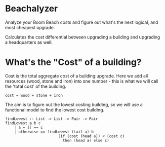 Beachalyzer
===========

Analyze your Boom Beach costs and figure out what's the next logical, 
and most cheapest upgrade.

Calculates the cost differential between upgrading a building 
and upgrading a headquarters as well.

# What's the "Cost" of a building?

Cost is the total aggregate cost of a building upgrade. 
Here we add all resources (wood, stone and iron) into one number - 
this is what we will call the 'total cost' of the building.

```
cost = wood + stone + iron
```

The aim is to figure out the lowest costing building, so we will
use a functional model to find the lowest cost building.

```
findLowest :: List -> List -> Pair -> Pair
findLowest a b c
    | a = [] == c
    | otherwise == findLowest (tail a) b 
                        (if (cost (head a)) < (cost c)
                          then (head a) else c)
```


